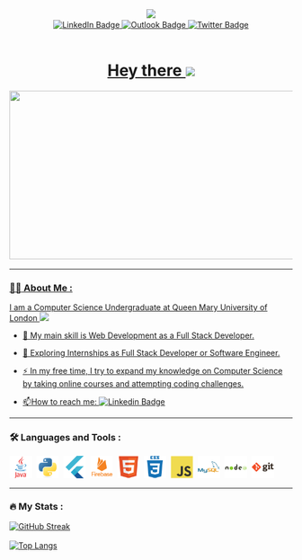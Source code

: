 <div id="header" align="center">
  <img src="https://media.giphy.com/media/M9kgjEsLG6LMbYC9dl/giphy.gif" width="200"/>
  <div id="badges">
  <a href="www.linkedin.com/in/manuel-bs">
    <img src="https://img.shields.io/badge/LinkedIn-blue?style=for-the-badge&logo=linkedin&logoColor=white" alt="LinkedIn Badge"/>
  </a>
  <a href="https://account.microsoft.com/profile/">
    <img src="https://img.shields.io/badge/Microsoft_Outlook-0078D4?style=for-the-badge&logo=microsoft-outlook&logoColor=white)" alt="Outlook Badge"/>
  </a>
  <a href="https://twitter.com/ManuSFC60">
    <img src="https://img.shields.io/badge/Twitter-blue?style=for-the-badge&logo=twitter&logoColor=white" alt="Twitter Badge"/>
</div>
    <img src="https://komarev.com/ghpvc/?username=Mberra6&style=flat-square&color=blue" alt=""/>
    <h1>
      Hey there
      <img src="https://media.giphy.com/media/hvRJCLFzcasrR4ia7z/giphy.gif" width="30px"/>
</h1>
</div>
  
<div align="center">
  <img src="https://media.giphy.com/media/dWesBcTLavkZuG35MI/giphy.gif" width="600" height="300"/>
</div>

---

### :man_technologist: About Me : 
  I am a Computer Science Undergraduate at Queen Mary University of London <img src="https://media.giphy.com/media/WUlplcMpOCEmTGBtBW/giphy.gif" width="30">
  - :telescope: My main skill is Web Development as a Full Stack Developer.

  - :seedling: Exploring Internships as Full Stack Developer or Software Engineer.

  - :zap: In my free time, I try to expand my knowledge on Computer Science by taking online courses and attempting coding challenges.

  - :mailbox:How to reach me: [![Linkedin Badge](https://img.shields.io/badge/LinkedIn-blue?style=flat&logo=Linkedin&logoColor=white)](www.linkedin.com/in/manuel-bs)

  
---

### :hammer_and_wrench: Languages and Tools :
  
  <div>
  <img src="https://github.com/devicons/devicon/blob/master/icons/java/java-original-wordmark.svg" title="Java" alt="Java" width="40" height="40"/>&nbsp;
  <img src="https://github.com/devicons/devicon/blob/master/icons/python/python-original.svg" title="Python" alt="Python" width="40" height="40"/>&nbsp;
  <img src="https://github.com/devicons/devicon/blob/master/icons/flutter/flutter-original.svg" title="Flutter" alt="Flutter" width="40" height="40"/>&nbsp;
  <img src="https://github.com/devicons/devicon/blob/master/icons/firebase/firebase-plain-wordmark.svg" title="Firebase" alt="Firebase" width="40" height="40"/>&nbsp;
  <img src="https://github.com/devicons/devicon/blob/master/icons/html5/html5-original.svg" title="HTML5" alt="HTML" width="40" height="40"/>&nbsp;
  <img src="https://github.com/devicons/devicon/blob/master/icons/css3/css3-plain-wordmark.svg"  title="CSS3" alt="CSS" width="40" height="40"/>&nbsp;
  <img src="https://github.com/devicons/devicon/blob/master/icons/javascript/javascript-original.svg" title="JavaScript" alt="JavaScript" width="40" height="40"/>&nbsp;
  <img src="https://github.com/devicons/devicon/blob/master/icons/mysql/mysql-original-wordmark.svg" title="MySQL"  alt="MySQL" width="40" height="40"/>&nbsp;
  <img src="https://github.com/devicons/devicon/blob/master/icons/nodejs/nodejs-original-wordmark.svg" title="NodeJS" alt="NodeJS" width="40" height="40"/>&nbsp;
  <img src="https://github.com/devicons/devicon/blob/master/icons/git/git-original-wordmark.svg" title="Git" **alt="Git" width="40" height="40"/>
</div>

  
---

### :fire: My Stats :
  [![GitHub Streak](http://github-readme-streak-stats.herokuapp.com?user=Mberra6&theme=dark&background=000000)](https://git.io/streak-stats) <br/> <br/>
  [![Top Langs](https://github-readme-stats.vercel.app/api/top-langs/?username=Mberra6&layout=compact&theme=vision-friendly-dark)](https://github.com/anuraghazra/github-readme-stats)

